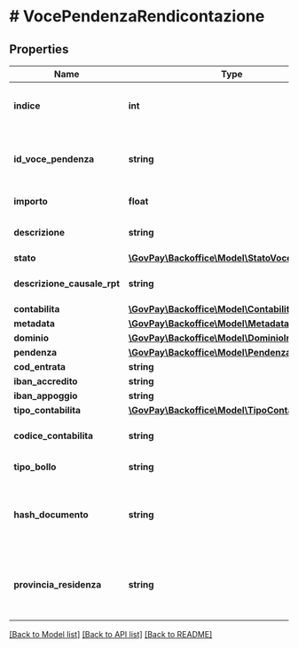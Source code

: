 # # VocePendenzaRendicontazione

## Properties

Name | Type | Description | Notes
------------ | ------------- | ------------- | -------------
**indice** | **int** | indice di voce all&#39;interno della pendenza | [optional]
**id_voce_pendenza** | **string** | Identificativo della voce di pedenza nel gestionale proprietario |
**importo** | **float** | Importo della voce |
**descrizione** | **string** | descrizione della voce di pagamento |
**stato** | [**\GovPay\Backoffice\Model\StatoVocePendenza**](StatoVocePendenza.md) |  |
**descrizione_causale_rpt** | **string** | Testo libero per la causale versamento | [optional]
**contabilita** | [**\GovPay\Backoffice\Model\Contabilita**](Contabilita.md) |  | [optional]
**metadata** | [**\GovPay\Backoffice\Model\Metadata**](Metadata.md) |  | [optional]
**dominio** | [**\GovPay\Backoffice\Model\DominioIndex**](DominioIndex.md) |  | [optional]
**pendenza** | [**\GovPay\Backoffice\Model\PendenzaIndex**](PendenzaIndex.md) |  | [optional]
**cod_entrata** | **string** |  |
**iban_accredito** | **string** |  |
**iban_appoggio** | **string** |  | [optional]
**tipo_contabilita** | [**\GovPay\Backoffice\Model\TipoContabilita**](TipoContabilita.md) |  |
**codice_contabilita** | **string** | Codifica del capitolo di bilancio |
**tipo_bollo** | **string** | Tipologia di Bollo digitale |
**hash_documento** | **string** | Digest in base64 del documento informatico associato alla marca da bollo |
**provincia_residenza** | **string** | Sigla automobilistica della provincia di residenza del soggetto pagatore |

[[Back to Model list]](../../README.md#models) [[Back to API list]](../../README.md#endpoints) [[Back to README]](../../README.md)

